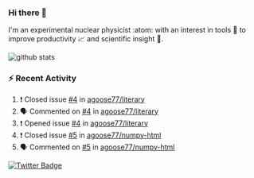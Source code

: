 ### Hi there 👋 

I'm an experimental nuclear physicist :atom: with an interest in tools :wrench: to improve productivity :chart_with_upwards_trend: and scientific insight :telescope:.

![github stats](https://github-readme-stats.vercel.app/api?username=agoose77&show_icons=true&hide_rank=true&hide_title=true&bg_color=30,e76445,904e95&text_color=efe3ec&icon_color=efe3ec)
<!--
**agoose77/agoose77** is a ✨ _special_ ✨ repository because its `README.md` (this file) appears on your GitHub profile.

Here are some ideas to get you started:

- 🔭 I’m currently working on ...
- 🌱 I’m currently learning ...
- 👯 I’m looking to collaborate on ...
- 🤔 I’m looking for help with ...
- 💬 Ask me about ...
- 📫 How to reach me: ...
- 😄 Pronouns: ...
- ⚡ Fun fact: ...
-->

### :zap: Recent Activity
<!--START_SECTION:activity-->
1. ❗️ Closed issue [#4](https://github.com/agoose77/literary/issues/4) in [agoose77/literary](https://github.com/agoose77/literary)
2. 🗣 Commented on [#4](https://github.com/agoose77/literary/issues/4) in [agoose77/literary](https://github.com/agoose77/literary)
3. ❗️ Opened issue [#4](https://github.com/agoose77/literary/issues/4) in [agoose77/literary](https://github.com/agoose77/literary)
4. ❗️ Closed issue [#5](https://github.com/agoose77/numpy-html/issues/5) in [agoose77/numpy-html](https://github.com/agoose77/numpy-html)
5. 🗣 Commented on [#5](https://github.com/agoose77/numpy-html/issues/5) in [agoose77/numpy-html](https://github.com/agoose77/numpy-html)
<!--END_SECTION:activity-->


[![Twitter Badge](https://img.shields.io/twitter/follow/agoose77?style=flat-square&logo=Twitter&logoColor=white&color=cornflowerblue)](https://twitter.com/agoose77)
